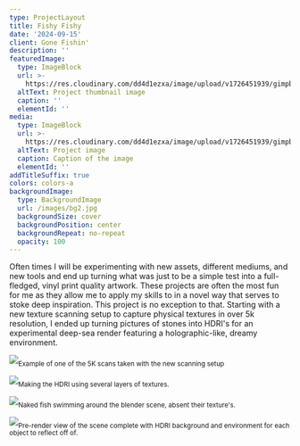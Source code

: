 ```yaml
---
type: ProjectLayout
title: Fishy Fishy
date: '2024-09-15'
client: Gone Fishin'
description: ''
featuredImage:
  type: ImageBlock
  url: >-
    https://res.cloudinary.com/dd4d1ezxa/image/upload/v1726451939/gimpblenny26_gahcni.png
  altText: Project thumbnail image
  caption: ''
  elementId: ''
media:
  type: ImageBlock
  url: >-
    https://res.cloudinary.com/dd4d1ezxa/image/upload/v1726451939/gimpblenny26_gahcni.png
  altText: Project image
  caption: Caption of the image
  elementId: ''
addTitleSuffix: true
colors: colors-a
backgroundImage:
  type: BackgroundImage
  url: /images/bg2.jpg
  backgroundSize: cover
  backgroundPosition: center
  backgroundRepeat: no-repeat
  opacity: 100
---
```

Often times I will be experimenting with new assets, different mediums, and new tools and end up turning what was just to be a simple test into a full-fledged, vinyl print quality artwork. These projects are often the most fun for me as they allow me to apply my skills to in a novel way that serves to stoke deep inspiration. This project is no exception to that. Starting with a new texture scanning setup to capture physical textures in over 5k resolution, I ended up turning pictures of stones into HDRI's for an experimental deep-sea render featuring a holographic-like, dreamy environment.

![](https://res.cloudinary.com/dd4d1ezxa/image/upload/v1726453685/Screenshot_20240915_192706_jaeh96.png)<sub>Example of one of the 5K scans taken with the new scanning setup</sub>

![](https://res.cloudinary.com/dd4d1ezxa/image/upload/v1726452573/Screenshot_20240915_190753_z75nev.png)<sub>Making the HDRI using several layers of textures.</sub>

![](https://res.cloudinary.com/dd4d1ezxa/image/upload/v1726452158/Screenshot_20240915_190130_d05teh.png)<sub>Naked fish swimming around the blender scene, absent their texture's.</sub>

![](https://res.cloudinary.com/dd4d1ezxa/image/upload/v1726452370/Screenshot_20240915_190418_vf6lvh.png)<sub>Pre-render view of the scene complete with HDRI background and environment for each object to reflect off of.</sub>
